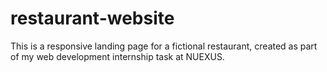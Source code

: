 # restaurant-website
 This is a responsive landing page for a fictional restaurant, created as part of my web development internship task at NUEXUS.
